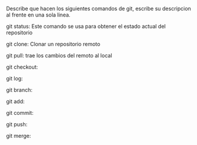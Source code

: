 Describe que hacen los siguientes comandos de git, escribe su descripcion al frente en una sola linea.

git status: Este comando se usa para obtener el estado actual del repositorio

git clone: Clonar un repositorio remoto

git pull: trae los cambios del remoto al local

git checkout:

git log:

git branch:

git add:

git commit:

git push:

git merge:
